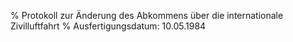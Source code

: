 % Protokoll zur Änderung des Abkommens über die internationale Zivilluftfahrt
% Ausfertigungsdatum: 10.05.1984
 